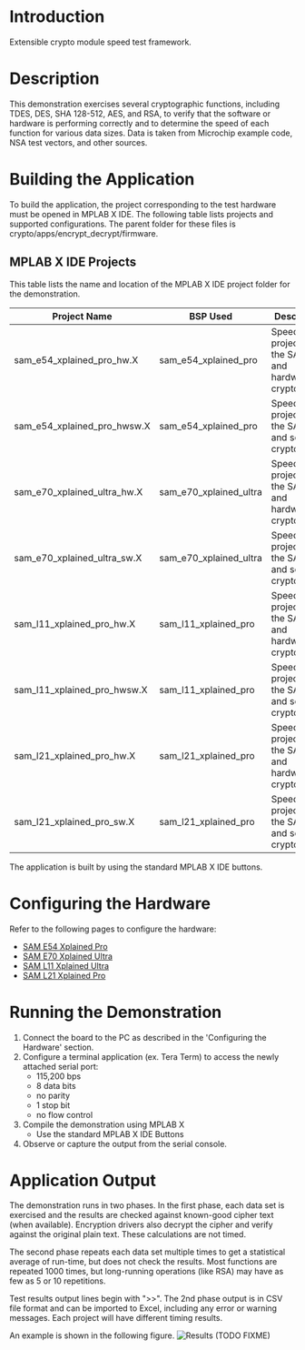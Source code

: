 # Introduction
Extensible crypto module speed test framework.

# Description
This demonstration exercises several cryptographic functions, including TDES, DES, SHA 128-512, AES, and RSA, to verify that the software or hardware is performing correctly and to determine the speed of each function for various data sizes. Data is taken from Microchip example code, NSA test vectors, and other sources.
# Building the Application
To build the application, the project corresponding to the test hardware must be opened in MPLAB X IDE. The following table lists projects and supported configurations. The parent folder for these files is crypto/apps/encrypt_decrypt/firmware.

## MPLAB X IDE Projects
This table lists the name and location of the MPLAB X IDE project folder for the demonstration.

| Project Name | BSP Used | Description |
| --- | --- | ---|
| sam_e54_xplained_pro_hw.X | sam_e54_xplained_pro | SpeedTest project using the SAME54 and hardware cryptography|
| sam_e54_xplained_pro_hwsw.X | sam_e54_xplained_pro | SpeedTest project using the SAME54 and software cryptography|
| sam_e70_xplained_ultra_hw.X | sam_e70_xplained_ultra | SpeedTest project using the SAME70 and hardware cryptography|
| sam_e70_xplained_ultra_sw.X | sam_e70_xplained_ultra | SpeedTest project using the SAME70 and software cryptography|
| sam_l11_xplained_pro_hw.X | sam_l11_xplained_pro | SpeedTest project using the SAML11 and hardware cryptography|
| sam_l11_xplained_pro_hwsw.X | sam_l11_xplained_pro | SpeedTest project using the SAML11 and software cryptography|
| sam_l21_xplained_pro_hw.X | sam_l21_xplained_pro | SpeedTest project using the SAML21 and hardware cryptography|
| sam_l21_xplained_pro_sw.X | sam_l21_xplained_pro | SpeedTest project using the SAML21 and software cryptography|

The application is built by using the standard MPLAB X IDE buttons.

# Configuring the Hardware
Refer to the following pages to configure the hardware:
* [SAM E54 Xplained Pro](../../../crypto/wiki/Configuring-the-SAM-E54-Xplained-Pro-Board)
* [SAM E70 Xplained Ultra](../../../crypto/wiki/Configuring-the-SAM-E70-Xplained-Ultra-Board)
* [SAM L11 Xplained Ultra](../../../crypto/wiki/Configuring-the-SAM-L11-Xplained-Pro-Board)
* [SAM L21 Xplained Pro](../../../crypto/wiki/Configuring-the-SAM-L21-Xplained-Pro-Board)


# Running the Demonstration
1. Connect the board to the PC as described in the 'Configuring the Hardware' section.
2. Configure a terminal application (ex. Tera Term) to access the newly attached serial port:
	* 115,200 bps
	* 8 data bits
	* no parity
	* 1 stop bit
	* no flow control
3. Compile the demonstration using MPLAB X
	* Use the standard MPLAB X IDE Buttons
4. Observe or capture the output from the serial console.

# Application Output

The demonstration runs in two phases. In the first phase, each data set is exercised and the results are checked against known-good cipher text (when available). Encryption drivers also decrypt the cipher and verify against the original plain text. These calculations are not timed.

The second phase repeats each data set multiple times to get a statistical average of run-time, but does not check the results. Most functions are repeated 1000 times, but long-running operations (like RSA) may have as few as 5 or 10 repetitions.

Test results output lines begin with ">>". The 2nd phase output is in CSV file format and can be imported to Excel, including any error or warning messages. Each project will have different timing results.

An example is shown in the following figure. 
![Results (TODO FIXME)](images/EncryptDecryptResults.png)

